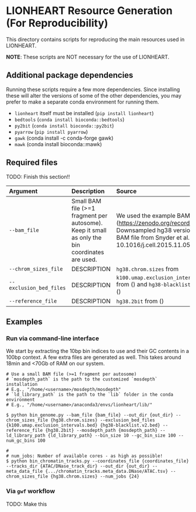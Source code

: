 # LIONHEART Resource Generation (For Reproducibility)

This directory contains scripts for reproducing the main resources used in LIONHEART.

**NOTE**: These scripts are NOT necessary for the use of LIONHEART.

## Additional package dependencies

Running these scripts require a few more dependencies. Since installing these will alter the versions of some of the other dependencies, you may prefer to make a separate conda environment for running them. 

 - `lionheart` itself must be installed (`pip install lionheart`)
 - `bedtools` (`conda install bioconda::bedtools`)
 - `py2bit` (`conda install bioconda::py2bit`)
 - `pyarrow` (`pip install pyarrow`)
 - `gawk` (conda install -c conda-forge gawk)
 - `mawk` (conda install bioconda::mawk)


## Required files

TODO: Finish this section!!

| Argument                | Description                                                                                     | Source                                                                                                                                                                        |
| :---------------------- | :---------------------------------------------------------------------------------------------- | :---------------------------------------------------------------------------------------------------------------------------------------------------------------------------- |
| `--bam_file`            | Small BAM file (>=1 fragment per autosome). Keep it small as only the bin coordinates are used. | We used the example BAM file from (https://zenodo.org/records/13909979). Downsampled hg38 version of a public BAM file from Snyder et al. (2016; 10.1016/j.cell.2015.11.050). |
| `--chrom_sizes_file`    | DESCRIPTION                                                                                     | `hg38.chrom.sizes` from                                                                                                                                                       |
| `--exclusion_bed_files` | DESCRIPTION                                                                                     | `k100.umap.exclusion_intervals.bed` from () and `hg38-blacklist.v2.bed` from ()                                                                                               |
| `--reference_file`      | DESCRIPTION                                                                                     | `hg38.2bit` from ()                                                                                                                                                           |


## Examples


### Run via command-line interface

We start by extracting the 10bp bin indices to use and their GC contents in a 100bp context. A few extra files are generated as well. This takes around 18min and <70Gb of RAM on our system.


```
# Use a small BAM file (>=1 fragment per autosome)
# `mosdepth_path` is the path to the customized `mosdepth` installation
# E.g., "/home/<username>/mosdepth/mosdepth"
# `ld_library_path` is the path to the `lib` folder in the conda environment
# E.g., "/home/<username>/anaconda3/envs/lionheart/lib/"

$ python bin_genome.py --bam_file {bam_file} --out_dir {out_dir} --chrom_sizes_file {hg38.chrom.sizes} --exclusion_bed_files {k100.umap.exclusion_intervals.bed} {hg38-blacklist.v2.bed} --reference_file {hg38.2bit} --mosdepth_path {mosdepth_path} --ld_library_path {ld_library_path} --bin_size 10 --gc_bin_size 100 --num_gc_bins 100

# 
# num_jobs: Number of available cores - as high as possible!
$ python bin_chromatin_tracks.py --coordinates_file {coordinates_file} --tracks_dir {ATAC/DNase_track_dir} --out_dir {out_dir} --meta_data_file {.../chromatin_tracks.meta_data.DNase/ATAC.tsv} --chrom_sizes_file {hg38.chrom.sizes} --num_jobs {24}
```


### Via `gwf` workflow

TODO: Make this